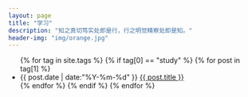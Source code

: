 ```yaml
---
layout: page
title: "学习"
description: "知之真切笃实处即是行，行之明觉精察处即是知。"
header-img: "img/orange.jpg"
---
```



<ul class="listing">
{% for tag in site.tags %}
  {% if tag[0] == "study" %}
    {% for post in tag[1] %}
      <li class="listing-item">
        <time datetime="{{ post.date | date:"%Y-%m-%d" }}">{{ post.date | date:"%Y-%m-%d" }}</time>
        <a href="{{ post.url }}" title="{{ post.tile }}">{{ post.title }}</a>
      </li>
    {% endfor %}
  {% endif %}
{% endfor %}
</ul>
